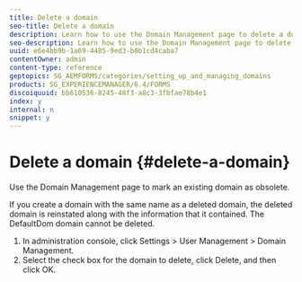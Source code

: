 ```yaml
---
title: Delete a domain 
seo-title: Delete a domain 
description: Learn how to use the Domain Management page to delete a domain or to mark an existing domain as obsolete. 
seo-description: Learn how to use the Domain Management page to delete a domain or to mark an existing domain as obsolete. 
uuid: e6e4bb9b-1a69-4485-9ed3-b8b1cd4caba7
contentOwner: admin
content-type: reference
geptopics: SG_AEMFORMS/categories/setting_up_and_managing_domains
products: SG_EXPERIENCEMANAGER/6.4/FORMS
discoiquuid: bb610536-8245-48f3-a8c3-3fbfae78b4e1
index: y
internal: n
snippet: y
---
```


# Delete a domain {#delete-a-domain}

Use the Domain Management page to mark an existing domain as obsolete.

If you create a domain with the same name as a deleted domain, the deleted domain is reinstated along with the information that it contained. The DefaultDom domain cannot be deleted.

1. In administration console, click Settings &gt; User Management &gt; Domain Management.
1. Select the check box for the domain to delete, click Delete, and then click OK.

